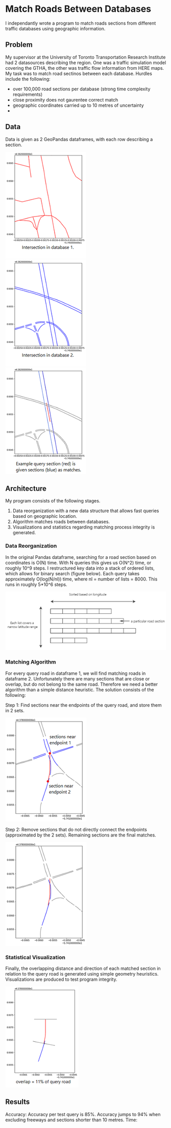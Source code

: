 # Match Roads Between Databases
I independantly wrote a program to match roads sections from different traffic databases using geographic information.
## Problem
My supervisor at the University of Toronto Transportation Research Institute had 2 datasources describing the region. One was a traffic simulation model covering the GTHA, the other was traffic flow information from HERE maps. My task was to match road sectinos between each database. Hurdles include the following:
- over 100,000 road sections per database (strong time complexity requirements)
- close proximity does not gaurentee correct match
- geographic coordinates carried up to 10 metres of uncertainty
- 
## Data
Data is given as 2 GeoPandas dataframes, with each row describing a section.

![Visualization of road sections in Database 1](images/ex1_HERE.png) ![Visualization of road sections in Database 2](images/ex1_aimsun.png) ![Visualization of query road and returned matches](images/ex1_match_background.png) 
## Architecture
My program consists of the following stages. 
1. Data reorganization with a new data structure that allows fast queries based on geographic location.
2. Algorithm matches roads between databases.
3. Visualizations and statistics regarding matching process integrity is generated.
### Data Reorganization
In the original Pandas dataframe, searching for a road section based on coordinates is O(N) time. With N queries this gives us O(N^2) time, or roughly 10^9 steps. I restructured key data into a stack of ordered lists, which allows for binary search (figure below). Each query takes approximately O(log(N/nl)) time, where nl = number of lists = 8000. This runs in roughly 5*10^6 steps.

![Visualization of road sections in Database 1](images/data_reorganization.png)

### Matching Algorithm
For every query road in dataframe 1, we will find matching roads in dataframe 2. Unfortunately there are many sections that are close or overlap, but do not belong to the same road. Therefore we need a better algorithm than a simple distance heuristic. The solution consists of the following:

Step 1: Find sections near the endpoints of the query road, and store them in 2 sets.

![Visualization of road algorithm matching process Step 1](images/ex2_endpoints_blue.png)

Step 2: Remove sections that do not directly connect the endpoints (approximated by the 2 sets). Remaining sections are the final matches.

![Visualization of road algorithm matching process Step 2](images/ex2_matches.png)

### Statistical Visualization
Finally, the overlapping distance and direction of each matched section in relation to the query road is generated using simple geometry heuristics. Visualizations are produced to test program integrity.

![Visualization of road sections in Database 1](images/overlap_calcs.png)

## Results
Accuracy: Accuracy per test query is 85%. Accuracy jumps to 94% when excluding freeways and sections shorter than 10 metres.
Time: 

